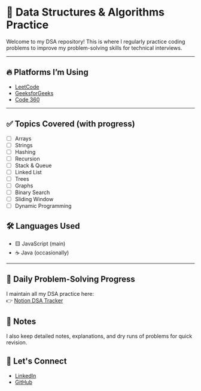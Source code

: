# 📘 Data Structures & Algorithms Practice

Welcome to my DSA repository! This is where I regularly practice coding problems to improve my problem-solving skills for technical interviews.

---

## 🔥 Platforms I’m Using

- [LeetCode](https://leetcode.com/u/sahbaz23/)
- [GeeksforGeeks](https://www.geeksforgeeks.org/user/amdsah8zuh/)
- [Code 360](https://www.naukri.com/code360/profile/53fe33dd-fd9b-475d-81b6-66e256c6978d)

---

## ✅ Topics Covered (with progress)

- [ ] Arrays
- [ ] Strings
- [ ] Hashing
- [ ] Recursion
- [ ] Stack & Queue
- [ ] Linked List
- [ ] Trees
- [ ] Graphs
- [ ] Binary Search
- [ ] Sliding Window
- [ ] Dynamic Programming

## 🛠️ Languages Used

- 🟨 JavaScript (main)
- ☕ Java (occasionally)

---


## 📅 Daily Problem-Solving Progress  
I maintain all my DSA practice here:  
👉 [Notion DSA Tracker](https://www.notion.so/2347299e61f2807ca8c3dfdb314aabc3?v=2347299e61f280ecbad4000ca2b82062)  

## 📝 Notes  
I also keep detailed notes, explanations, and dry runs of problems for quick revision.


## 🤝 Let's Connect

- [LinkedIn](https://www.linkedin.com/in/sahbaz-alam-a95680262/)
- [GitHub](https://github.com/mdsahbazkhan)

